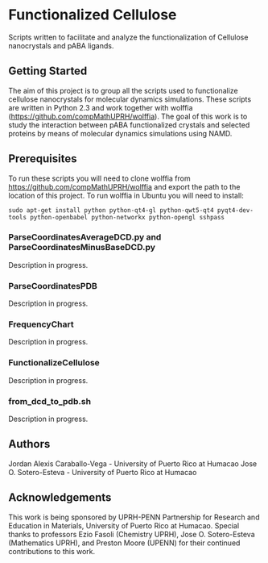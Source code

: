 # Functionalized Cellulose
Scripts written to facilitate and analyze the functionalization of Cellulose nanocrystals and pABA ligands.

## Getting Started

The aim of this project is to group all the scripts used to functionalize cellulose nanocrystals for molecular dynamics simulations. These scripts are written in Python 2.3 and work together with wolffia (https://github.com/compMathUPRH/wolffia). The goal of this work is to study the interaction between pABA functionalized crystals and selected proteins by means of molecular dynamics simulations using NAMD.

## Prerequisites

To run these scripts you will need to clone wolffia from https://github.com/compMathUPRH/wolffia and export the path to the location of this project. To run wolffia in Ubuntu you will need to install:
```
sudo apt-get install python python-qt4-gl python-qwt5-qt4 pyqt4-dev-tools python-openbabel python-networkx python-opengl sshpass
```
### ParseCoordinatesAverageDCD.py and ParseCoordinatesMinusBaseDCD.py

Description in progress.

### ParseCoordinatesPDB

Description in progress.

### FrequencyChart

Description in progress.

### FunctionalizeCellulose

Description in progress.

### from_dcd_to_pdb.sh

Description in progress.

## Authors

Jordan Alexis Caraballo-Vega - University of Puerto Rico at Humacao
Jose O. Sotero-Esteva - University of Puerto Rico at Humacao

## Acknowledgements

This work is being sponsored by UPRH-PENN Partnership for Research and Education in Materials, University of Puerto Rico at Humacao. Special thanks to professors Ezio Fasoli (Chemistry UPRH), Jose O. Sotero-Esteva (Mathematics UPRH), and Preston Moore (UPENN) for their continued contributions to this work.
